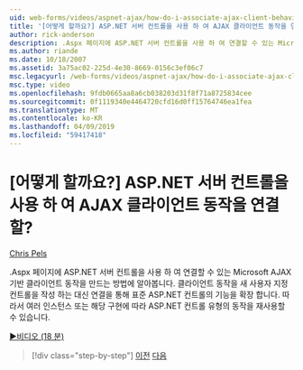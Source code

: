 ```yaml
---
uid: web-forms/videos/aspnet-ajax/how-do-i-associate-ajax-client-behavior-with-an-aspnet-server-control
title: '[어떻게 할까요?] ASP.NET 서버 컨트롤을 사용 하 여 AJAX 클라이언트 동작을 연결할? | Microsoft 문서'
author: rick-anderson
description: .Aspx 페이지에 ASP.NET 서버 컨트롤을 사용 하 여 연결할 수 있는 Microsoft AJAX 기반 클라이언트 동작을 만드는 방법에 알아봅니다. 클라이언트 동작 e...
ms.author: riande
ms.date: 10/18/2007
ms.assetid: 3a75ac02-225d-4e30-8669-0156c3ef06c7
msc.legacyurl: /web-forms/videos/aspnet-ajax/how-do-i-associate-ajax-client-behavior-with-an-aspnet-server-control
msc.type: video
ms.openlocfilehash: 9fdb0665aa8a6cb038203d31f8f71a8725834cee
ms.sourcegitcommit: 0f1119340e4464720cfd16d0ff15764746ea1fea
ms.translationtype: MT
ms.contentlocale: ko-KR
ms.lasthandoff: 04/09/2019
ms.locfileid: "59417418"
---
```

# <a name="how-do-i-associate-ajax-client-behavior-with-an-aspnet-server-control"></a>[어떻게 할까요?] ASP.NET 서버 컨트롤을 사용 하 여 AJAX 클라이언트 동작을 연결할?

[Chris Pels](https://twitter.com/chrispels)

.Aspx 페이지에 ASP.NET 서버 컨트롤을 사용 하 여 연결할 수 있는 Microsoft AJAX 기반 클라이언트 동작을 만드는 방법에 알아봅니다. 클라이언트 동작을 새 사용자 지정 컨트롤을 작성 하는 대신 연결을 통해 표준 ASP.NET 컨트롤의 기능을 확장 합니다. 따라서 여러 인스턴스 또는 해당 구현에 따라 ASP.NET 컨트롤 유형의 동작을 재사용할 수 있습니다.

[&#9654;비디오 (18 분)](https://channel9.msdn.com/Blogs/ASP-NET-Site-Videos/how-do-i-associate-ajax-client-behavior-with-an-aspnet-server-control)

> [!div class="step-by-step"]
> [이전](how-do-i-build-custom-server-controls-that-work-with-or-without-aspnet-ajax.md)
> [다음](how-do-i-retrieve-values-from-server-side-ajax-controls.md)
